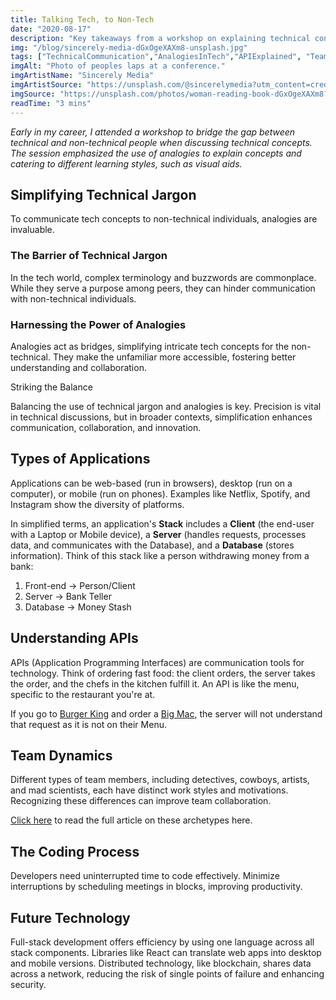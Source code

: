 ```yaml
---
title: Talking Tech, to Non-Tech
date: "2020-08-17"
description: "Key takeaways from a workshop on explaining technical concepts to non-technical audiences."
img: "/blog/sincerely-media-dGxOgeXAXm8-unsplash.jpg"
tags: ["TechnicalCommunication","AnalogiesInTech","APIExplained", "TeamCollaboration", "SoftwareDev"]
imgAlt: "Photo of peoples laps at a conference."
imgArtistName: "Sincerely Media"
imgArtistSource: "https://unsplash.com/@sincerelymedia?utm_content=creditCopyText&utm_medium=referral&utm_source=unsplash"
imgSource: "https://unsplash.com/photos/woman-reading-book-dGxOgeXAXm8?utm_content=creditCopyText&utm_medium=referral&utm_source=unsplash"
readTime: "3 mins"
---
```


_Early in my career, I attended a workshop to bridge the gap between technical and non-technical people when discussing technical concepts. The session emphasized the use of analogies to explain concepts and catering to different learning styles, such as visual aids._

## Simplifying Technical Jargon

To communicate tech concepts to non-technical individuals, analogies are invaluable. 

### The Barrier of Technical Jargon

In the tech world, complex terminology and buzzwords are commonplace. While they serve a purpose among peers, they can hinder communication with non-technical individuals.

### Harnessing the Power of Analogies

Analogies act as bridges, simplifying intricate tech concepts for the non-technical. They make the unfamiliar more accessible, fostering better understanding and collaboration.

Striking the Balance

Balancing the use of technical jargon and analogies is key. Precision is vital in technical discussions, but in broader contexts, simplification enhances communication, collaboration, and innovation.

## Types of Applications

Applications can be web-based (run in browsers), desktop (run on a computer), or mobile (run on phones). Examples like Netflix, Spotify, and Instagram show the diversity of platforms.

In simplified terms, an application's **Stack** includes a **Client** (the end-user with a Laptop or Mobile device), a **Server** (handles requests, processes data, and communicates with the Database), and a **Database** (stores information). Think of this stack like a person withdrawing money from a bank:

1. Front-end -> Person/Client
2. Server    -> Bank Teller
3. Database  -> Money Stash


## Understanding APIs

APIs (Application Programming Interfaces) are communication tools for technology. Think of ordering fast food: the client orders, the server takes the order, and the chefs in the kitchen fulfill it. An API is like the menu, specific to the restaurant you're at.

If you go to [Burger King](https://www.burgerking.co.nz/) and order a [Big Mac](https://mcdonalds.co.nz/menu/big-mac), the server will not understand that request as it is not on their Menu.

## Team Dynamics

Different types of team members, including detectives, cowboys, artists, and mad scientists, each have distinct work styles and motivations. Recognizing these differences can improve team collaboration.

[Click here](/blog/developer-dynamics) to read the full article on these archetypes here.

## The Coding Process

Developers need uninterrupted time to code effectively. Minimize interruptions by scheduling meetings in blocks, improving productivity.

## Future Technology

Full-stack development offers efficiency by using one language across all stack components. Libraries like React can translate web apps into desktop and mobile versions. Distributed technology, like blockchain, shares data across a network, reducing the risk of single points of failure and enhancing security.

